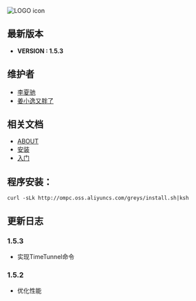 ![LOGO icon](http://ompc.oss.aliyuncs.com/greys/LOGO.png?timestamp=10001)

## 最新版本

* **VERSION : 1.5.3**

## 维护者

* [李夏驰](http://www.weibo.com/vlinux)
* [姜小逸又胖了](http://weibo.com/chengtd)


## 相关文档

* [ABOUT](https://github.com/oldmanpushcart/greys-anatomy/wiki)
* [安装](https://github.com/oldmanpushcart/greys-anatomy/wiki/installing)
* [入门](https://github.com/oldmanpushcart/greys-anatomy/wiki/Getting-Start)

## 程序安装：

```shell
curl -sLk http://ompc.oss.aliyuncs.com/greys/install.sh|ksh
```

## 更新日志

### 1.5.3

* 实现TimeTunnel命令

### 1.5.2

* 优化性能
